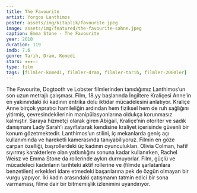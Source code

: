 ```yaml
---
title: The Favourite
artist: Yorgos Lanthimos
poster: assets/img/kitaplik/favourite.jpeg
image: assets/img/featured/the-favourite-sahne.jpeg
caption: Emma Stone - The Favourite
year: 2018
duration: 119
imdb: 7.6
genre: Tarih, Dram, Komedi
stars: ★★★☆☆
type: film
tags: [filmler-komedi, filmler-dram, filmler-tarih, filmler-2000ler]
--- 
```


The Favourite, Dogtooth ve Lobster filmlerinden tanıdığımız Lanthimos’un son uzun metrajlı çalışması. Film, 18.yy başlarında İngiltere Kraliçesi Anne’in en yakınındaki iki kadının entrika dolu iktidar mücadelesini anlatıyor. Kraliçe Anne birçok yıpratıcı hamileliğin ardından hem fiziksel hem de ruh sağlığını yitirmiş, çevresindekilerinin manipülasyonlarına oldukça korunmasız kalmıştır. Saraya hizmetçi olarak giren Abigail, Kraliçe’nin otoriter ve sadık danışmanı Lady Sarah’ı zayıflatarak kendisine kraliyet içerisinde güvenli bir konum gözetmektedir. Lanthimos’un stilini, iç mekanlarda geniş açı kullanımında ve hareketli kamerasında tanıyabiliyoruz. Filmin en göze çarpan özelliği, başrollerdeki üç kadının oyunculukları. Olivia Colman, hafif sıyırmış karakterlere olan yatkınlığını sonuna kadar kullanırken, Rachel Weisz ve Emma Stone da rollerinde aykırı durmuyorlar. Film, güçlü ve mücadeleci kadınların tarihteki aktif rollerine ve (filmde şarlatanlara benzetilen) erkekleri idare etmedeki başarılarına pek de özgün olmayan bir vurgu yapıyor. İki kadın arasındaki çatışmanın tatmin edici bir sona varmaması, filme dair bir bitmemişlik izlenimini uyandırıyor.